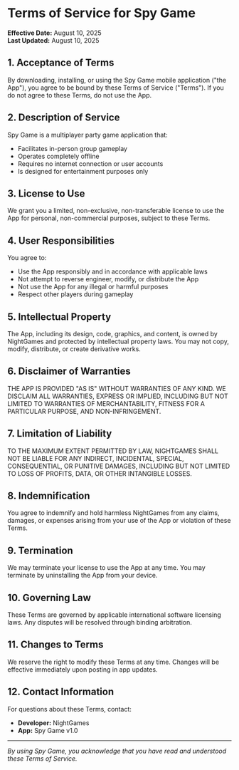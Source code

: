 # Terms of Service for Spy Game

**Effective Date:** August 10, 2025  
**Last Updated:** August 10, 2025

## 1. Acceptance of Terms

By downloading, installing, or using the Spy Game mobile application ("the App"), you agree to be bound by these Terms of Service ("Terms"). If you do not agree to these Terms, do not use the App.

## 2. Description of Service

Spy Game is a multiplayer party game application that:
- Facilitates in-person group gameplay
- Operates completely offline
- Requires no internet connection or user accounts
- Is designed for entertainment purposes only

## 3. License to Use

We grant you a limited, non-exclusive, non-transferable license to use the App for personal, non-commercial purposes, subject to these Terms.

## 4. User Responsibilities

You agree to:
- Use the App responsibly and in accordance with applicable laws
- Not attempt to reverse engineer, modify, or distribute the App
- Not use the App for any illegal or harmful purposes
- Respect other players during gameplay

## 5. Intellectual Property

The App, including its design, code, graphics, and content, is owned by NightGames and protected by intellectual property laws. You may not copy, modify, distribute, or create derivative works.

## 6. Disclaimer of Warranties

THE APP IS PROVIDED "AS IS" WITHOUT WARRANTIES OF ANY KIND. WE DISCLAIM ALL WARRANTIES, EXPRESS OR IMPLIED, INCLUDING BUT NOT LIMITED TO WARRANTIES OF MERCHANTABILITY, FITNESS FOR A PARTICULAR PURPOSE, AND NON-INFRINGEMENT.

## 7. Limitation of Liability

TO THE MAXIMUM EXTENT PERMITTED BY LAW, NIGHTGAMES SHALL NOT BE LIABLE FOR ANY INDIRECT, INCIDENTAL, SPECIAL, CONSEQUENTIAL, OR PUNITIVE DAMAGES, INCLUDING BUT NOT LIMITED TO LOSS OF PROFITS, DATA, OR OTHER INTANGIBLE LOSSES.

## 8. Indemnification

You agree to indemnify and hold harmless NightGames from any claims, damages, or expenses arising from your use of the App or violation of these Terms.

## 9. Termination

We may terminate your license to use the App at any time. You may terminate by uninstalling the App from your device.

## 10. Governing Law

These Terms are governed by applicable international software licensing laws. Any disputes will be resolved through binding arbitration.

## 11. Changes to Terms

We reserve the right to modify these Terms at any time. Changes will be effective immediately upon posting in app updates.

## 12. Contact Information

For questions about these Terms, contact:
- **Developer:** NightGames
- **App:** Spy Game v1.0

---

*By using Spy Game, you acknowledge that you have read and understood these Terms of Service.*
